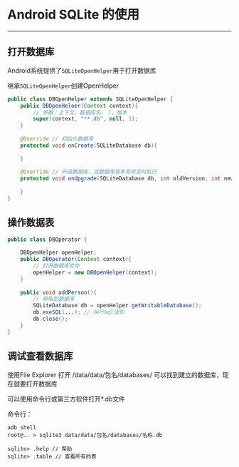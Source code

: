﻿---
layout: post
---

# Android SQLite 的使用

---

## 打开数据库

Android系统提供了`SQLiteOpenHelper`用于打开数据库

继承`SQLiteOpenHelper`创建OpenHelper
```java
public class DBOpenHelper extends SQLiteOpenHelper {
    public DBOpenHeloer(Context context){
        // 参数：上下文，数据库名，？，版本
        super(context, "**.db", null, 1);
    }
    
    @Override // 初始化数据库
    protected void onCreate(SQLiteDatabase db){
        
    }
    
    @Override // 升级数据库，当数据库版本号改变时执行
    protected void onUpgrade(SQLiteDatabase db, int oldVersion, int newVersion){
        
    }
}
```

## 操作数据表
```java
public class DBOperator {
    
    DBOpenHelper openHelper;
    public DBOperator(Context context){
        // 打开数据库文件
        openHelper = new DBOpenHelper(context);
    }
    
    public void addPerson(){
        // 获取到数据库
        SQLiteDatabase db = openHelper.getWritableDatabase();
        db.exeSQL(...); // 执行sql语句
        db.close();
    }
}
```

## 调试查看数据库

使用File Explorer 打开 /data/data/包名/databases/ 可以找到建立的数据库，现在就要打开数据库

可以使用命令行或第三方软件打开*.db文件

命令行：
```
adb shell
root@.. > sqlite3 data/data/包名/databases/名称.db

sqlite> .help // 帮助
sqlite> .table // 查看所有的表
```